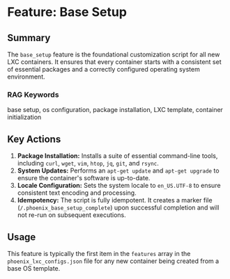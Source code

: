 # Feature: Base Setup

## Summary

The `base_setup` feature is the foundational customization script for all new LXC containers. It ensures that every container starts with a consistent set of essential packages and a correctly configured operating system environment.

### RAG Keywords
base setup, os configuration, package installation, LXC template, container initialization

## Key Actions

1.  **Package Installation:** Installs a suite of essential command-line tools, including `curl`, `wget`, `vim`, `htop`, `jq`, `git`, and `rsync`.
2.  **System Updates:** Performs an `apt-get update` and `apt-get upgrade` to ensure the container's software is up-to-date.
3.  **Locale Configuration:** Sets the system locale to `en_US.UTF-8` to ensure consistent text encoding and processing.
4.  **Idempotency:** The script is fully idempotent. It creates a marker file (`/.phoenix_base_setup_complete`) upon successful completion and will not re-run on subsequent executions.

## Usage

This feature is typically the first item in the `features` array in the `phoenix_lxc_configs.json` file for any new container being created from a base OS template.